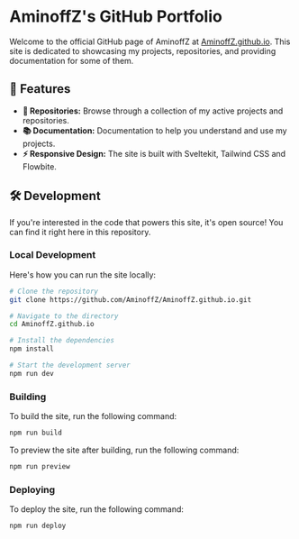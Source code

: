 # AminoffZ's GitHub Portfolio

Welcome to the official GitHub page of AminoffZ at [AminoffZ.github.io](https://AminoffZ.github.io). This site is dedicated to showcasing my projects, repositories, and providing documentation for some of them.

## 📌 Features

- **📂 Repositories:** Browse through a collection of my active projects and repositories.
- **📚 Documentation:** Documentation to help you understand and use my projects.
- **⚡ Responsive Design:** The site is built with Sveltekit, Tailwind CSS and Flowbite.

## 🛠️ Development

If you're interested in the code that powers this site, it's open source! You can find it right here in this repository.

### Local Development

Here's how you can run the site locally:

```bash
# Clone the repository
git clone https://github.com/AminoffZ/AminoffZ.github.io.git

# Navigate to the directory
cd AminoffZ.github.io

# Install the dependencies
npm install

# Start the development server
npm run dev
```

### Building

To build the site, run the following command:

```bash
npm run build
```

To preview the site after building, run the following command:

```bash
npm run preview
```

### Deploying

To deploy the site, run the following command:

```bash
npm run deploy
```

